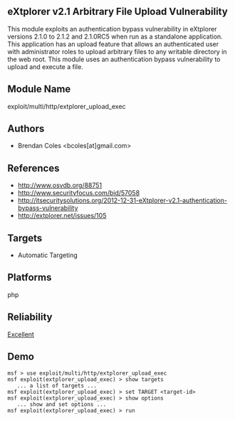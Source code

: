 ## eXtplorer v2.1 Arbitrary File Upload Vulnerability

This module exploits an authentication bypass vulnerability 
in eXtplorer versions 2.1.0 to 2.1.2 and 2.1.0RC5 when run 
as a standalone application. This application has an upload 
feature that allows an authenticated user with administrator 
roles to upload arbitrary files to any writable directory in 
the web root. This module uses an authentication bypass 
vulnerability to upload and execute a file.


## Module Name
exploit/multi/http/extplorer_upload_exec

## Authors
* Brendan Coles <bcoles[at]gmail.com>


## References
* http://www.osvdb.org/88751
* http://www.securityfocus.com/bid/57058
* http://itsecuritysolutions.org/2012-12-31-eXtplorer-v2.1-authentication-bypass-vulnerability
* http://extplorer.net/issues/105



## Targets
* Automatic Targeting


## Platforms
php

## Reliability
[Excellent](https://github.com/rapid7/metasploit-framework/wiki/Exploit-Ranking)

## Demo

```
msf > use exploit/multi/http/extplorer_upload_exec
msf exploit(extplorer_upload_exec) > show targets
   ... a list of targets ...
msf exploit(extplorer_upload_exec) > set TARGET <target-id>
msf exploit(extplorer_upload_exec) > show options
   ... show and set options ...
msf exploit(extplorer_upload_exec) > run
```
    
    